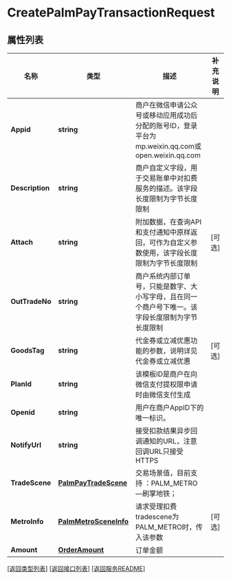 # CreatePalmPayTransactionRequest

## 属性列表

名称 | 类型 | 描述 | 补充说明
------------ | ------------- | ------------- | -------------
**Appid** | **string** | 商户在微信申请公众号或移动应用成功后分配的账号ID，登录平台为mp.weixin.qq.com或open.weixin.qq.com | 
**Description** | **string** | 商户自定义字段，用于交易账单中对扣费服务的描述。该字段长度限制为字节长度限制 | 
**Attach** | **string** | 附加数据，在查询API和支付通知中原样返回，可作为自定义参数使用，该字段长度限制为字节长度限制 | [可选] 
**OutTradeNo** | **string** | 商户系统内部订单号，只能是数字、大小写字母，且在同一个商户号下唯一。该字段长度限制为字节长度限制 | 
**GoodsTag** | **string** | 代金券或立减优惠功能的参数，说明详见代金券或立减优惠 | [可选] 
**PlanId** | **string** | 该模板ID是商户在向微信支付提权限申请时由微信支付生成 | 
**Openid** | **string** | 用户在商户AppID下的唯一标识。  | 
**NotifyUrl** | **string** | 接受扣款结果异步回调通知的URL，注意回调URL只接受HTTPS | 
**TradeScene** | [**PalmPayTradeScene**](PalmPayTradeScene.md) | 交易场景值，目前支持 ：PALM_METRO—刷掌地铁； | 
**MetroInfo** | [**PalmMetroSceneInfo**](PalmMetroSceneInfo.md) | 请求受理扣费 tradescene为PALM_METRO时，传入该参数 | [可选] 
**Amount** | [**OrderAmount**](OrderAmount.md) | 订单金额 | 

[\[返回类型列表\]](README.md#类型列表)
[\[返回接口列表\]](README.md#接口列表)
[\[返回服务README\]](README.md)



